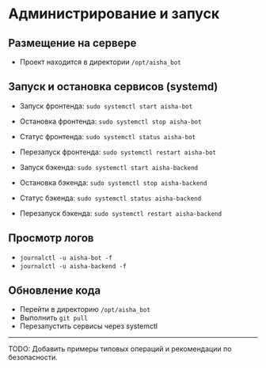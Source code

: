 # Администрирование и запуск

## Размещение на сервере
- Проект находится в директории `/opt/aisha_bot`

## Запуск и остановка сервисов (systemd)
- Запуск фронтенда: `sudo systemctl start aisha-bot`
- Остановка фронтенда: `sudo systemctl stop aisha-bot`
- Статус фронтенда: `sudo systemctl status aisha-bot`
- Перезапуск фронтенда: `sudo systemctl restart aisha-bot`

- Запуск бэкенда: `sudo systemctl start aisha-backend`
- Остановка бэкенда: `sudo systemctl stop aisha-backend`
- Статус бэкенда: `sudo systemctl status aisha-backend`
- Перезапуск бэкенда: `sudo systemctl restart aisha-backend`

## Просмотр логов
- `journalctl -u aisha-bot -f`
- `journalctl -u aisha-backend -f`

## Обновление кода
- Перейти в директорию `/opt/aisha_bot`
- Выполнить `git pull`
- Перезапустить сервисы через systemctl

---

TODO: Добавить примеры типовых операций и рекомендации по безопасности.
